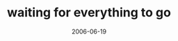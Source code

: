 ---
layout: base.njk
title : 'waiting for everything to go' 
view_title : 'waiting for everything to go' 
year : '2006' 
date : '2006-06-19' 
img_file : '/drawing/waitingforeverythingtogo.png' 
html_file : 'waitingforeverythingtogo' 
next_html : 'wearealltogether.html' 
year_order : '169' 
permalink : "title/{{html_file}}.html"
---